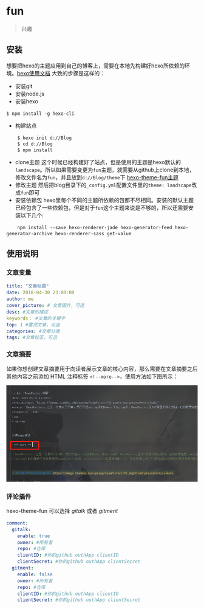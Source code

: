 # fun 

> 兴趣

## 安装

想要把hexo的主题应用到自己的博客上，需要在本地先构建好hexo所依赖的环境。[hexo使用文档](https://hexo.io/zh-cn/docs/index.html)
大致的步骤是这样的：
- 安装git
- 安装node.js
- 安装hexo

``` 
$ npm install -g hexo-cli
```
- 构建站点

```
    $ hexo init d://Blog
    $ cd d://Blog
    $ npm install
```

- clone主题
这个时候已经构建好了站点，但是使用的主题是hexo默认的`landscape`。所以如果需要变更为`fun`主题，就需要从github上clone到本地，修改文件名为`fun`，并且放到`d://Blog/theme`下
[hexo-theme-fun主题](https://github.com/homeant/hexo-theme-fun)
- 修改主题
然后把blog目录下的`_config.yml`配置文件里的`theme: landscape`改成`fun`即可
- 安装依赖包
hexo里每个不同的主题所依赖的包都不尽相同。安装的默认主题已经包含了一些依赖包，但是对于`fun`这个主题来说是不够的，所以还需要安装以下几个:

```
    npm install --save hexo-renderer-jade hexo-generator-feed hexo-generator-archive hexo-renderer-sass get-value
```

## 使用说明

### 文章变量

```yaml
title: "文章标题"
date: 2018-04-30 23:00:00
author: me
cover_picture: # 文章图片，可选
desc: #文章的描述
keywords： #文章的关键字
top: 1 #置顶文章，可选
categories: #文章分类
tags: #文章标签，可选
```

### 文章摘要

如果你想创建文章摘要用于向读者展示文章的核心内容，那么需要在文章摘要之后其他内容之前添加 HTML 注释标签 `<!--more-->`，使用方法如下图所示：

![文章摘要](doc/more.png)


### 评论插件

hexo-theme-fun 可以选择 *gitalk* 或者 *gitment*

```yaml
comment:
  gitalk:
    enable: true
    owner: #所有者
    repo: #仓库
    clientID: #你的github outhApp clientID
    clientSecret: #你的github outhApp clientSecret
  gitment:
    enable: false
    owner: #所有者
    repo: #仓库
    clientID: #你的github outhApp clientID
    clientSecret: #你的github outhApp clientSecret
```

